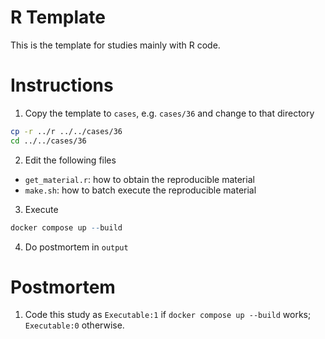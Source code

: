 # R Template

This is the template for studies mainly with R code.

# Instructions

1. Copy the template to `cases`, e.g. `cases/36` and change to that directory

```bash
cp -r ../r ../../cases/36
cd ../../cases/36
```

2. Edit the following files

* `get_material.r`: how to obtain the reproducible material
* `make.sh`: how to batch execute the reproducible material

3. Execute

```r
docker compose up --build
```

4. Do postmortem in `output`

# Postmortem

1. Code this study as `Executable:1` if `docker compose up --build` works; `Executable:0` otherwise.
